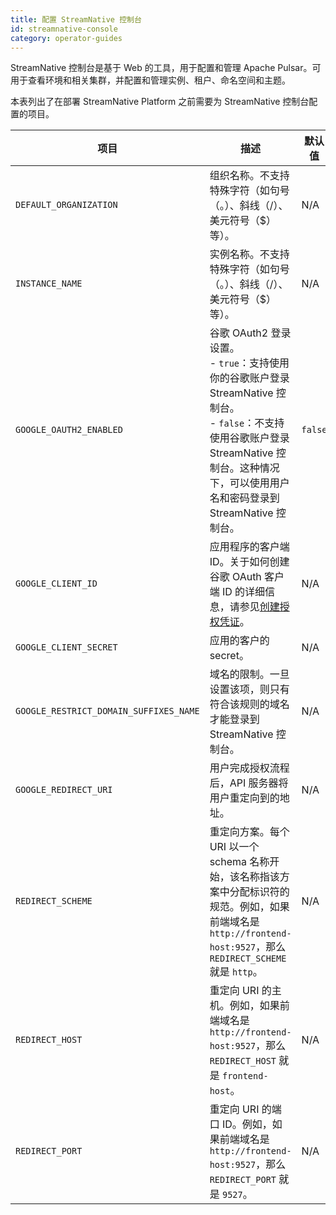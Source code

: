 ```yaml
---
title: 配置 StreamNative 控制台
id: streamnative-console
category: operator-guides
---
```


StreamNative 控制台是基于 Web 的工具，用于配置和管理 Apache Pulsar。可用于查看环境和相关集群，并配置和管理实例、租户、命名空间和主题。

本表列出了在部署 StreamNative Platform 之前需要为 StreamNative 控制台配置的项目。  

| 项目 | 描述 | 默认值  |
| --- | --- | --- |
| `DEFAULT_ORGANIZATION` | 组织名称。不支持特殊字符（如句号（。）、斜线（/）、美元符号（$）等）。 | N/A |
| `INSTANCE_NAME` | 实例名称。不支持特殊字符（如句号（。）、斜线（/）、美元符号（$）等）。 | N/A |
| `GOOGLE_OAUTH2_ENABLED` | 谷歌 OAuth2 登录设置。 <br> - `true`：支持使用你的谷歌账户登录 StreamNative 控制台。<br>- `false`：不支持使用谷歌账户登录 StreamNative 控制台。这种情况下，可以使用用户名和密码登录到 StreamNative 控制台。 | `false` |
| `GOOGLE_CLIENT_ID` | 应用程序的客户端 ID。关于如何创建谷歌 OAuth 客户端 ID 的详细信息，请参见[创建授权凭证](https://developers.google.com/identity/protocols/oauth2/web-server#creatingcred)。 | N/A |
| `GOOGLE_CLIENT_SECRET` | 应用的客户的 secret。                                        | N/A |
| `GOOGLE_RESTRICT_DOMAIN_SUFFIXES_NAME` | 域名的限制。一旦设置该项，则只有符合该规则的域名才能登录到 StreamNative 控制台。 | N/A |
| `GOOGLE_REDIRECT_URI` | 用户完成授权流程后，API 服务器将用户重定向到的地址。         | N/A |
| `REDIRECT_SCHEME` | 重定向方案。每个 URI 以一个 schema 名称开始，该名称指该方案中分配标识符的规范。例如，如果前端域名是 `http://frontend-host:9527`，那么 `REDIRECT_SCHEME` 就是 `http`。 | N/A |
| `REDIRECT_HOST` | 重定向 URI 的主机。例如，如果前端域名是 `http://frontend-host:9527`，那么 `REDIRECT_HOST` 就是 `frontend-host`。 | N/A |
| `REDIRECT_PORT` | 重定向 URI 的端口 ID。例如，如果前端域名是 `http://frontend-host:9527`，那么 `REDIRECT_PORT` 就是 `9527`。 | N/A |
